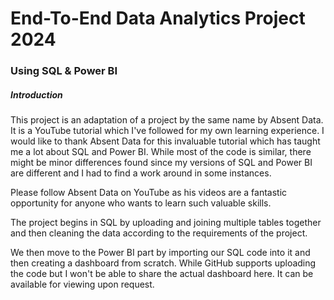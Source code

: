# End-To-End Data Analytics Project 2024

### Using SQL & Power BI

##### Introduction

This project is an adaptation of a project by the same name by Absent Data. It is a YouTube tutorial which I've followed for my own learning experience. I would like to thank Absent Data for this invaluable tutorial which has taught me a lot about SQL and Power BI. While most of the code is similar, there might be minor differences found since my versions of SQL and Power BI are different and I had to find a work around in some instances. 

Please follow Absent Data on YouTube as his videos are a fantastic opportunity for anyone who wants to learn such valuable skills.

The project begins in SQL by uploading and joining multiple tables together and then cleaning the data according to the requirements of the project.

We then move to the Power BI part by importing our SQL code into it and then creating a dashboard from scratch. While GitHub supports uploading the code but I won't be able to share the actual dashboard here. It can be available for viewing upon request.
